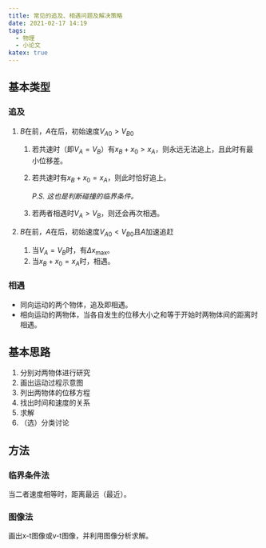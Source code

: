 ```yaml
---
title: 常见的追及、相遇问题及解决策略
date: 2021-02-17 14:19
tags:
  - 物理
  - 小论文
katex: true
---
```


## 基本类型

### 追及

1. $B$在前，$A$在后，初始速度${V_A}_0>{V_B}_0$

   1. 若共速时（即$V_A=V_B$）有$x_B+x_0>x_A$，则永远无法追上，且此时有最小位移差。

   2. 若共速时有$x_B+x_0=x_A$，则此时恰好追上。

      *P.S. 这也是判断碰撞的临界条件。*

   3. 若两者相遇时$V_A>V_B$，则还会再次相遇。

2. $B$在前，$A$在后，初始速度${V_A}_0<{V_B}_0$且$A$加速追赶

   1. 当$V_A=V_B$时，有$\Delta x_{\max}$。
   2. 当$x_B+x_0=x_A$时，相遇。

### 相遇

- 同向运动的两个物体，追及即相遇。
- 相向运动的两物体，当各自发生的位移大小之和等于开始时两物体间的距离时相遇。

## 基本思路

1. 分别对两物体进行研究
2. 画出运动过程示意图
3. 列出两物体的位移方程
4. 找出时间和速度的关系
5. 求解
6. （选）分类讨论

## 方法

### 临界条件法

当二者速度相等时，距离最远（最近）。

### 图像法

画出x-t图像或v-t图像，并利用图像分析求解。